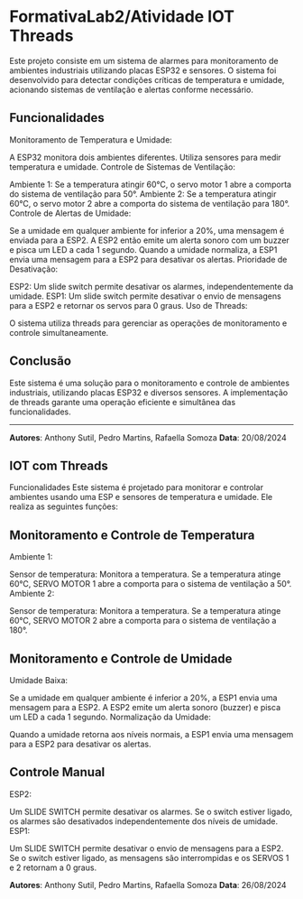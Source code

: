 # FormativaLab2/Atividade IOT Threads
Este projeto consiste em um sistema de alarmes para monitoramento de ambientes industriais utilizando placas ESP32 e sensores. O sistema foi desenvolvido para detectar condições críticas de temperatura e umidade, acionando sistemas de ventilação e alertas conforme necessário.



## Funcionalidades
Monitoramento de Temperatura e Umidade:

A ESP32 monitora dois ambientes diferentes.
Utiliza sensores para medir temperatura e umidade.
Controle de Sistemas de Ventilação:

Ambiente 1: Se a temperatura atingir 60°C, o servo motor 1 abre a comporta do sistema de ventilação para 50°.
Ambiente 2: Se a temperatura atingir 60°C, o servo motor 2 abre a comporta do sistema de ventilação para 180°.
Controle de Alertas de Umidade:

Se a umidade em qualquer ambiente for inferior a 20%, uma mensagem é enviada para a ESP2.
A ESP2 então emite um alerta sonoro com um buzzer e pisca um LED a cada 1 segundo.
Quando a umidade normaliza, a ESP1 envia uma mensagem para a ESP2 para desativar os alertas.
Prioridade de Desativação:

ESP2: Um slide switch permite desativar os alarmes, independentemente da umidade.
ESP1: Um slide switch permite desativar o envio de mensagens para a ESP2 e retornar os servos para 0 graus.
Uso de Threads:

O sistema utiliza threads para gerenciar as operações de monitoramento e controle simultaneamente.



## Conclusão
Este sistema é uma solução para o monitoramento e controle de ambientes industriais, utilizando placas ESP32 e diversos sensores. A implementação de threads garante uma operação eficiente e simultânea das funcionalidades.

---

**Autores**: Anthony Sutil, Pedro Martins, Rafaella Somoza
**Data**: 20/08/2024

## IOT com Threads
 Funcionalidades
Este sistema é projetado para monitorar e controlar ambientes usando uma ESP e sensores de temperatura e umidade. Ele realiza as seguintes funções:

## Monitoramento e Controle de Temperatura
Ambiente 1:

Sensor de temperatura: Monitora a temperatura.
Se a temperatura atinge 60°C, SERVO MOTOR 1 abre a comporta para o sistema de ventilação a 50°.
Ambiente 2:

Sensor de temperatura: Monitora a temperatura.
Se a temperatura atinge 60°C, SERVO MOTOR 2 abre a comporta para o sistema de ventilação a 180°.
## Monitoramento e Controle de Umidade
Umidade Baixa:

Se a umidade em qualquer ambiente é inferior a 20%, a ESP1 envia uma mensagem para a ESP2.
A ESP2 emite um alerta sonoro (buzzer) e pisca um LED a cada 1 segundo.
Normalização da Umidade:

Quando a umidade retorna aos níveis normais, a ESP1 envia uma mensagem para a ESP2 para desativar os alertas.
## Controle Manual
ESP2:

Um SLIDE SWITCH permite desativar os alarmes. Se o switch estiver ligado, os alarmes são desativados independentemente dos níveis de umidade.
ESP1:

Um SLIDE SWITCH permite desativar o envio de mensagens para a ESP2. Se o switch estiver ligado, as mensagens são interrompidas e os SERVOS 1 e 2 retornam a 0 graus.

**Autores**: Anthony Sutil, Pedro Martins, Rafaella Somoza
**Data**: 26/08/2024
